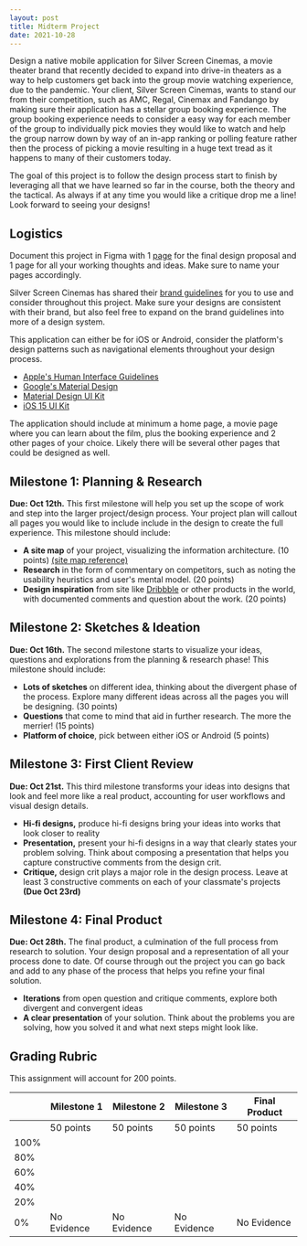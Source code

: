 ```yaml
---
layout: post
title: Midterm Project
date: 2021-10-28
---
```

<!-- Movie booking application.. the main issue being to create a feature that helps you and your friends / family... pick the right time and movie to watch rather then it happening over loads and loads of text messages and the decisions fatigue issue between the group. Book and buy tickets! as a group. -->

<!-- Feature: When do leave for the movie -->

Design a native mobile application for Silver Screen Cinemas, a movie theater brand that recently decided to expand into drive-in theaters as a way to help customers get back into the group movie watching experience, due to the pandemic. Your client, Silver Screen Cinemas, wants to stand our from their competition, such as AMC, Regal, Cinemax and Fandango by making sure their application has a stellar group booking experience. The group booking experience needs to consider a easy way for each member of the group to individually pick movies they would like to watch and help the group narrow down by way of an in-app ranking or polling feature rather then the process of picking a movie resulting in a huge text tread as it happens to many of their customers today.

The goal of this project is to follow the design process start to finish by leveraging all that we have learned so far in the course, both the theory and the tactical. As always if at any time you would like a critique drop me a line! Look forward to seeing your designs!

## Logistics
Document this project in Figma with 1 [page](https://help.figma.com/hc/en-us/articles/360038511293-Create-and-manage-pages) for the final design proposal and 1 page for all your working thoughts and ideas. Make sure to name your pages accordingly.

Silver Screen Cinemas has shared their [brand guidelines](https://www.figma.com/file/YRvIgmFhg3Do1lush45qi7/?node-id=0%3A1) for you to use and consider throughout this project. Make sure your designs are consistent with their brand, but also feel free to expand on the brand guidelines into more of a design system.

This application can either be for iOS or Android, consider the platform's design patterns such as navigational elements throughout your design process.
* [Apple's Human Interface Guidelines](https://developer.apple.com/design/human-interface-guidelines/ios/overview/themes/)
* [Google's Material Design](https://material.io/design)
* [Material Design UI Kit](https://www.figma.com/community/file/778763161265841481/Material-Baseline-Design-Kit)
* [iOS 15 UI Kit](https://www.figma.com/community/file/984106517828363349/iOS-15-UI-Kit-for-Figma)

The application should include at minimum a home page, a movie page where you can learn about the film, plus the booking experience and 2 other pages of your choice. Likely there will be several other pages that could be designed as well.

## Milestone 1: Planning & Research
**Due: Oct 12th.** This first milestone will help you set up the scope of work and step into the larger project/design process. Your project plan will callout all pages you would like to include include in the design to create the full experience. This milestone should include:
* **A site map** of your project, visualizing the information architecture. (10 points) [(site map reference)]((https://xd.adobe.com/ideas/process/information-architecture/sitemap-and-information-architecture/))
* **Research** in the form of commentary on competitors, such as noting the usability heuristics and user's mental model. (20 points)
* **Design inspiration** from site like [Dribbble](https://dribbble.com) or other products in the world, with documented comments and question about the work. (20 points)

## Milestone 2: Sketches & Ideation
**Due: Oct 16th.** The second milestone starts to visualize your ideas, questions and explorations from the planning & research phase! This milestone should include:
* **Lots of sketches** on different idea, thinking about the divergent phase of the process. Explore many different ideas across all the pages you will be designing. (30 points)
* **Questions** that come to mind that aid in further research. The more the merrier! (15 points)
* **Platform of choice**, pick between either iOS or Android (5 points)

## Milestone 3: First Client Review
**Due: Oct 21st.** This third milestone transforms your ideas into designs that look and feel more like a real product, accounting for user workflows and visual design details. 
* **Hi-fi designs,** produce hi-fi designs bring your ideas into works that look closer to reality
* **Presentation,** present your hi-fi designs in a way that clearly states your problem solving. Think about composing a presentation that helps you capture constructive comments from the design crit.
* **Critique,** design crit plays a major role in the design process. Leave at least 3 constructive comments on each of your classmate's projects **(Due Oct 23rd)**

## Milestone 4: Final Product
**Due: Oct 28th.** The final product, a culmination of the full process from research to solution. Your design proposal and a representation of all your process done to date. Of course through out the project you can go back and add to any phase of the process that helps you refine your final solution.
* **Iterations** from open question and critique comments, explore both divergent and convergent ideas
* **A clear presentation** of your solution. Think about the problems you are solving, how you solved it and what next steps might look like.

## Grading Rubric
This assignment will account for 200 points.

| | Milestone 1 | Milestone 2 | Milestone 3 | Final Product |
| --- | ----------- | ---- | ----- | -------------- |
| | 50 points | 50 points | 50 points | 50 points |
| 100% | | | | |
| 80% | | | | |
| 60% | | | | |
| 40% | | | | |
| 20% | | | | |
| 0% | No Evidence | No Evidence | No Evidence | No Evidence |